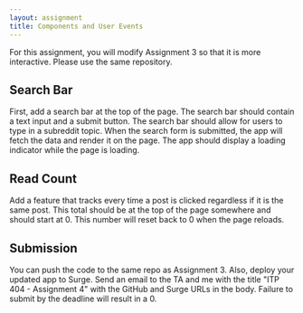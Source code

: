 ```yaml
---
layout: assignment
title: Components and User Events
---
```


For this assignment, you will modify Assignment 3 so that it is more interactive. Please use the same repository.

## Search Bar

First, add a search bar at the top of the page. The search bar should contain a text input and a submit button. The search bar should allow for users to type in a subreddit topic. When the search form is submitted, the app will fetch the data and render it on the page. The app should display a loading indicator while the page is loading.

## Read Count

Add a feature that tracks every time a post is clicked regardless if it is the same post. This total should be at the top of the page somewhere and should start at 0. This number will reset back to 0 when the page reloads.

## Submission

You can push the code to the same repo as Assignment 3. Also, deploy your updated app to Surge. Send an email to the TA and me with the title "ITP 404 - Assignment 4" with the GitHub and Surge URLs in the body. Failure to submit by the deadline will result in a 0.
